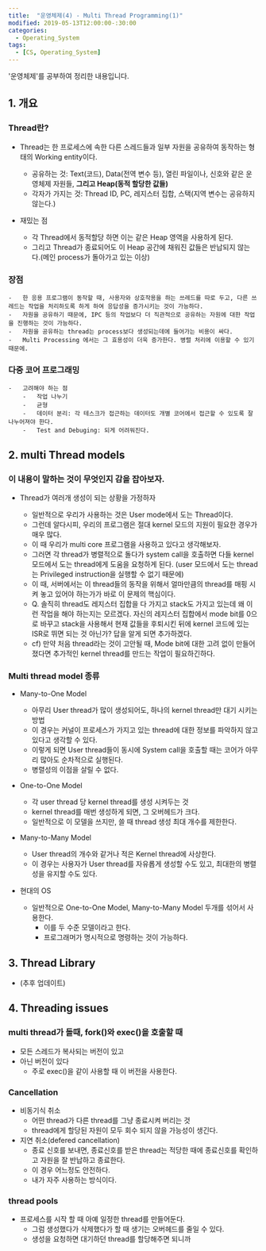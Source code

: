 ```yaml
---
title:  "운영체제(4) - Multi Thread Programming(1)"
modified: 2019-05-13T12:00:00-:30:00
categories:
  - Operating_System
tags:
  - [CS, Operating_System]
---
```


'운영체제'를 공부하여 정리한 내용입니다.

## 1. 개요

### Thread란?

-   Thread는 한 프로세스에 속한 다른 스레드들과 일부 자원을 공유하여 동작하는 형태의 Working entity이다.

    -   공유하는 것: Text(코드), Data(전역 변수 등), 열린 파일이나, 신호와 같은 운영체제 자원들, **그리고 Heap(동적 할당한 값들)**
    -   각자가 가지는 것: Thread ID, PC, 레지스터 집합, 스택(지역 변수는 공유하지 않는다.)

-   재밌는 점

    -   각 Thread에서 동적할당 하면 이는 같은 Heap 영역을 사용하게 된다.
    -   그리고 Thread가 종료되어도 이 Heap 공간에 채워진 값들은 반납되지 않는다.(메인 process가 돌아가고 있는 이상)

### 장점

    -   한 응용 프로그램이 동작할 때, 사용자와 상호작용을 하는 쓰레드를 따로 두고, 다른 쓰레드는 작업을 처리하도록 하게 하여 응답성을 증가시키는 것이 가능하다.
    -   자원을 공유하기 때문에, IPC 등의 작업보다 더 직관적으로 공유하는 자원에 대한 작업을 진행하는 것이 가능하다.
    -   자원을 공유하는 thread는 process보다 생성되는데에 들어가는 비용이 싸다.
    -   Multi Processing 에서는 그 효용성이 더욱 증가한다. 병렬 처리에 이용할 수 있기 때문에.

### 다중 코어 프로그래밍

    -   고려해야 하는 점
        -   작업 나누기
        -   균형
        -   데이터 분리: 각 테스크가 접근하는 데이터도 개별 코어에서 접근할 수 있도록 잘 나누어져야 한다.
        -   Test and Debuging: 되게 어려워진다.

## 2. multi Thread models

### 이 내용이 말하는 것이 무엇인지 감을 잡아보자.

-   Thread가 여러개 생성이 되는 상황을 가정하자

    -   일반적으로 우리가 사용하는 것은 User mode에서 도는 Thread이다.
    -   그런데 알다시피, 우리의 프로그램은 절대 kernel 모드의 지원이 필요한 경우가 매우 많다.
    -   이 때 우리가 multi core 프로그램을 사용하고 있다고 생각해보자.
    -   그러면 각 thread가 병렬적으로 돌다가 system call을 호출하면 다들 kernel 모드에서 도는 thread에게 도움을 요청하게 된다. (user 모드에서 도는 thread는 Privileged instruction을 실행할 수 없기 때문에)
    -   이 때, 서버에서는 이 thread들의 동작을 위해서 얼마만큼의 thread를 매핑 시켜 놓고 있어야 하는가가 바로 이 문제의 핵심이다.
    -   Q. 솔직히 thread도 레지스터 집합을 다 가지고 stack도 가지고 있는데 왜 이런 작업을 해야 하는지는 모르겠다. 자신의 레지스터 집합에서 mode bit를 0으로 바꾸고 stack을 사용해서 현재 값들을 후퇴시킨 뒤에 kernel 코드에 있는 ISR로 뛰면 되는 것 아닌가? 답을 알게 되면 추가하겠다.
    -   cf) 만약 처음 thread라는 것이 고안될 때, Mode bit에 대한 고려 없이 만들어졌다면 추가적인 kernel thread를 만드는 작업이 필요하긴하다.

### Multi thread model 종류

-   Many-to-One Model

    -   아무리 User thread가 많이 생성되어도, 하나의 kernel thread만 대기 시키는 방법
    -   이 경우는 커널이 프로세스가 가지고 있는 thread에 대한 정보를 파악하지 않고 있다고 생각할 수 있다.
    -   이렇게 되면 User thread들이 동시에 System call을 호출할 때는 코어가 아무리 많아도 순차적으로 실행된다.
    -   병렬성의 이점을 살릴 수 없다.

-   One-to-One Model

    -   각 user thread 당 kernel thread를 생성 시켜두는 것
    -   kernel thread를 매번 생성하게 되면, 그 오버헤드가 크다.
    -   일반적으로 이 모델을 쓰지만, 쓸 때 thread 생성 최대 개수를 제한한다.

-   Many-to-Many Model

    -   User thread의 개수와 같거나 적은 Kernel thread에 사상한다.
    -   이 경우는 사용자가 User thread를 자유롭게 생성할 수도 있고, 최대한의 병렬성을 유지할 수도 있다.

-   현대의 OS
    -   일반적으로 One-to-One Model, Many-to-Many Model 두개를 섞어서 사용한다.
        -   이를 두 수준 모델이라고 한다.
        -   프로그래머가 명시적으로 명령하는 것이 가능하다.

## 3. Thread Library

-   (추후 업데이트)

## 4. Threading issues

### multi thread가 돌때, fork()와 exec()을 호출할 때

-   모든 스레드가 복사되는 버전이 있고
-   아닌 버전이 있다
    -   주로 exec()을 같이 사용할 때 이 버전을 사용한다.

### Cancellation

-   비동기식 취소
    -   어떤 thread가 다른 thread를 그냥 종료시켜 버리는 것
    -   thread에게 할당된 자원이 모두 회수 되지 않을 가능성이 생긴다.
-   지연 취소(defered cancellation)
    -   종료 신호를 보내면, 종료신호를 받은 thread는 적당한 때에 종료신호를 확인하고 자원을 잘 반납하고 종료한다.
    -   이 경우 어느정도 안전하다.
    -   내가 자주 사용하는 방식이다.

### thread pools
- 프로세스를 시작 할 때 아예 일정한 thread를 만들어둔다.
    - 그럼 생성했다가 삭제했다가 할 때 생기는 오버헤드를 줄일 수 있다.
    - 생성을 요청하면 대기하던 thread를 할당해주면 되니까
